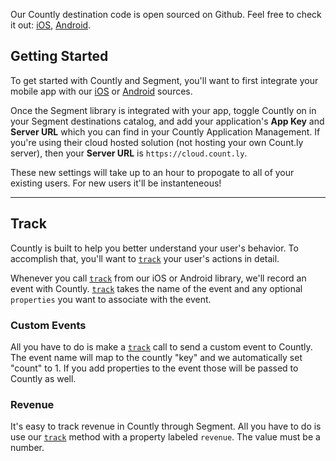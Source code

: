 Our Countly destination code is open sourced on Github. Feel free to check it out: [iOS](https://github.com/segmentio/analytics-ios/tree/master/Analytics/Integrations/Countly), [Android](https://github.com/segmentio/analytics-android/tree/master/analytics-integrations/countly).

## Getting Started

To get started with Countly and Segment, you'll want to first integrate your mobile app with our [iOS](/docs/sources/mobile/ios/) or [Android](/docs/sources/mobile/android/) sources.

Once the Segment library is integrated with your app, toggle Countly on in your Segment destinations catalog, and add your application's **App Key** and **Server URL** which you can find in your Countly Application Management. If you're using their cloud hosted solution (not hosting your own Count.ly server), then your **Server URL** is `https://cloud.count.ly`.

These new settings will take up to an hour to propogate to all of your existing users. For new users it'll be instanteneous!

- - -

## Track

Countly is built to help you better understand your user's behavior. To accomplish that, you'll want to [`track`](/docs/spec/track/) your user's actions in detail.

Whenever you call [`track`](/docs/spec/track/) from our iOS or Android library, we'll record an event with Countly. [`track`](/docs/spec/track/) takes the name of the event and any optional `properties` you want to associate with the event.


### Custom Events

All you have to do is make a [`track`](/docs/spec/track/) call to send a custom event to Countly. The event name will map to the countly "key" and we automatically set "count" to 1. If you add properties to the event those will be passed to Countly as well.


### Revenue

It's easy to track revenue in Countly through Segment. All you have to do is use our [`track`](/docs/spec/track/) method with a property labeled `revenue`. The value must be a number.
